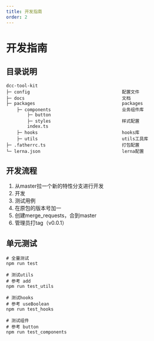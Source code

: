 ```yaml
---
title: 开发指南
order: 2
---
```


# 开发指南

## 目录说明
```shell
dcc-tool-kit
├─ config                                   配置文件
├─ docs                                     文档
├─ packages                                 packages
    ├─ components                           业务组件库
        ├─ button                           
        ├─ styles                           样式配置
        index.ts                           
    ├─ hooks                                hooks库
    ├─ utils                                utils工具库
├─ .fatherrc.ts                             打包配置
└─ lerna.json                               lerna配置
```

## 开发流程 
1. 从master拉一个新的特性分支进行开发
2. 开发
3. 测试用例
4. 在原包的版本号加一
5. 创建merge_requests，合到master
6. 管理员打tag（v0.0.1）

## 单元测试

```shell
# 全量测试
npm run test

# 测试utils
# 参考 add
npm run test_utils

# 测试hooks
# 参考 useBoolean
npm run test_hooks

# 测试组件
# 参考 button
npm run test_components
```